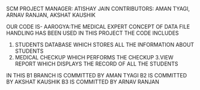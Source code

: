 SCM PROJECT
MANAGER: ATISHAY JAIN
CONTRIBUTORS: AMAN TYAGI, ARNAV RANJAN, AKSHAT KAUSHIK

OUR CODE IS- AAROGYA:THE MEDICAL EXPERT 
CONCEPT OF DATA FILE HANDLING HAS BEEN USED IN THIS PROJECT
THE CODE INCLUDES 

1. STUDENTS DATABASE WHICH STORES ALL THE INFORMATION ABOUT STUDENTS
2. MEDICAL CHECKUP WHICH PERFORMS THE CHECKUP
3.VIEW REPORT WHICH DISPLAYS THE RECORD OF ALL THE STUDENTS

IN THIS B1 BRANCH IS COMMITTED BY AMAN TYAGI
B2 IS COMMITTED BY AKSHAT KAUSHIK
B3 IS COMMITTED BY ARNAV RANJAN
